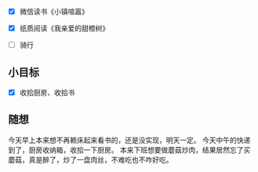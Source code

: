 - [x] 微信读书《小镇喧嚣》
- [x] 纸质阅读《我亲爱的甜橙树》
- [ ] 骑行


## 小目标
- [x] 收拾厨房、收拾书

## 随想
今天早上本来想不再赖床起来看书的，还是没实现，明天一定。
今天中午的快递到了，厨房收纳箱，收拾一下厨房。
本来下班想要做蘑菇炒肉，结果居然忘了买蘑菇，真是醉了，炒了一盘肉丝，不难吃也不咋好吃。